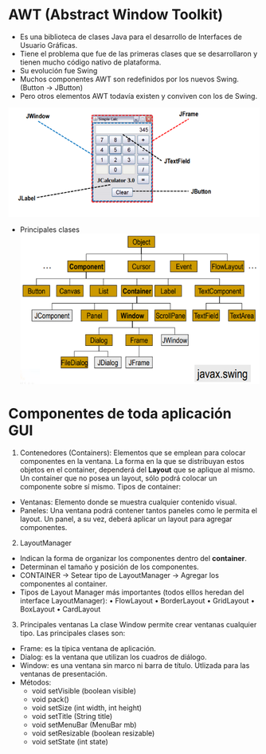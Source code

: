 # AWT (Abstract Window Toolkit)
- Es una biblioteca de clases Java para el desarrollo de Interfaces de Usuario Gráficas. 
- Tiene el problema que fue de las primeras clases que se desarrollaron y tienen mucho código nativo de plataforma.
- Su evolución fue Swing
- Muchos componentes AWT son redefinidos por los nuevos Swing. (Button -> JButton)
- Pero otros elementos AWT todavía existen y conviven con los de Swing.

![alt text](https://raw.githubusercontent.com/AgustinICAI/javaCourseExamples2021/main/08c1.swing/componentesBasicosSwing.png)

- Principales clases
![alt text](https://raw.githubusercontent.com/AgustinICAI/javaCourseExamples2021/main/08c1.swing/clasesPrincipalesGraficas.png)

# Componentes de toda aplicación GUI
1. Contenedores (Containers): Elementos que se emplean para colocar componentes en la ventana. La forma en la que se
distribuyan estos objetos en el container, dependerá del **Layout** que se aplique al mismo. Un container que no posea un layout, sólo podrá colocar un componente sobre sí mismo. Tipos de container:
  - Ventanas: Elemento donde se muestra cualquier contenido visual.
  - Paneles: Una ventana podrá contener tantos paneles como le permita el layout. Un panel, a su vez, deberá aplicar un layout para agregar componentes.

2. LayoutManager
- Indican la forma de organizar los componentes dentro del **container**. 
- Determinan el tamaño y posición de los componentes.
- CONTAINER -> Setear tipo de LayoutManager -> Agregar los componentes al container.
- Tipos de Layout Manager más importantes (todos elllos heredan del interface LayoutManager):
    • FlowLayout
    • BorderLayout
    • GridLayout
    • BoxLayout
    • CardLayout

3. Principales ventanas
La clase Window permite crear ventanas cualquier tipo. Las principales clases son:
- Frame: es la típica ventana de aplicación.
- Dialog: es la ventana que utilizan los cuadros de diálogo.
- Window: es una ventana sin marco ni barra de título. Utlizada para las ventanas de presentación.
- Métodos:
    - void setVisible (boolean visible)
    - void pack()
    - void setSize (int width, int height)
    - void setTitle (String title)
    - void setMenuBar (MenuBar mb)
    - void setResizable (boolean resizable)
    - void setState (int state)

